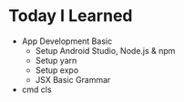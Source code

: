 # Today I Learned

- App Development Basic
  - Setup Android Studio, Node.js & npm
  - Setup yarn
  - Setup expo
  - JSX Basic Grammar
- cmd cls
